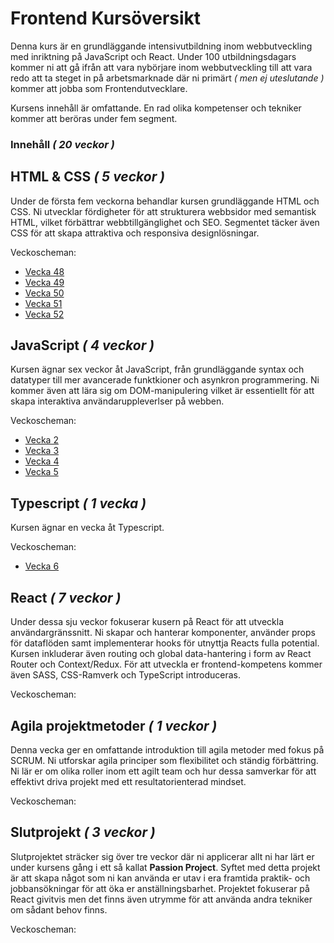 # Frontend Kursöversikt

Denna kurs är en grundläggande intensivutbildning inom webbutveckling med inriktning på JavaScript och React. Under 100 utbildningsdagars kommer ni att  gå ifrån att vara nybörjare inom webbutveckling till att vara redo att ta steget in på arbetsmarknade där ni primärt _( men ej uteslutande )_ kommer att jobba som Frontendutvecklare.

Kursens innehåll är omfattande. En rad olika kompetenser och tekniker kommer att beröras under fem segment.

### Innehåll _( 20 veckor )_

## HTML & CSS _( 5 veckor )_

Under de första fem veckorna behandlar kursen grundläggande HTML och CSS. Ni utvecklar fördigheter för att strukturera webbsidor med semantisk HTML, vilket förbättrar webbtillgänglighet och SEO. Segmentet täcker även CSS för att skapa attraktiva och responsiva designlösningar.

Veckoscheman:
* [Vecka 48](https://github.com/Lexicon-frontend-2024-2025/schema-vecka-48)
* [Vecka 49](https://github.com/Lexicon-frontend-2024-2025/schema-vecka-49)
* [Vecka 50](https://github.com/Lexicon-frontend-2024-2025/schema-vecka-50)
* [Vecka 51](https://github.com/Lexicon-frontend-2024-2025/schema-vecka-51)
* [Vecka 52](https://github.com/Lexicon-frontend-2024-2025/schema-vecka-52)

## JavaScript _( 4 veckor )_

Kursen ägnar sex veckor åt JavaScript, från grundläggande syntax och datatyper till mer avancerade funktkioner och asynkron programmering. Ni kommer även att lära sig om DOM-manipulering vilket är essentiellt för att skapa interaktiva användaruppleverlser på webben.

Veckoscheman:
* [Vecka 2](https://github.com/Lexicon-frontend-2024-2025/schema-vecka-2)
* [Vecka 3](https://github.com/Lexicon-frontend-2024-2025/schema-vecka-3)
* [Vecka 4](https://github.com/Lexicon-frontend-2024-2025/schema-vecka-4)
* [Vecka 5](https://github.com/Lexicon-frontend-2024-2025/schema-vecka-5)

## Typescript _( 1 vecka )_

Kursen ägnar en vecka åt Typescript.

Veckoscheman:
* [Vecka 6](https://github.com/Lexicon-frontend-2024-2025/schema-vecka-6)
  
## React _( 7 veckor )_

Under dessa sju veckor fokuserar kusern på React för att utveckla användargränssnitt. Ni skapar och hanterar komponenter, använder props för dataflöden samt implementerar hooks för utnyttja Reacts fulla potential. Kursen inkluderar även routing och global data-hantering i form av React Router och Context/Redux. För att utveckla er frontend-kompetens kommer även SASS, CSS-Ramverk och TypeScript introduceras.

Veckoscheman:

## Agila projektmetoder _( 1 veckor )_

Denna vecka ger en omfattande introduktion till agila metoder med fokus på SCRUM. Ni utforskar agila principer som flexibilitet och ständig förbättring. Ni lär er om olika roller inom ett agilt team och hur dessa samverkar för att effektivt driva projekt med ett resultatorienterad mindset.

Veckoscheman:
  
## Slutprojekt _( 3 veckor )_

Slutprojektet sträcker sig över tre veckor där ni applicerar allt ni har lärt er under kursens gång i ett så kallat **Passion Project**. Syftet med detta projekt är att skapa något som ni kan använda er utav i era framtida praktik- och jobbansökningar för att öka er anställningsbarhet. Projektet fokuserar på React givitvis men det finns även utrymme för att använda andra tekniker om sådant behov finns. 

Veckoscheman:
